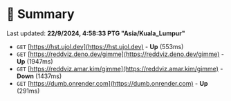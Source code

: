 # 📖 Summary
Last updated: **22/9/2024, 4:58:33 PTG "Asia/Kuala_Lumpur"**

- `GET` [https://hst.ujol.dev](https://hst.ujol.dev) - **Up** (553ms)
- `GET` [https://reddviz.deno.dev/gimme](https://reddviz.deno.dev/gimme) - **Up** (1947ms)
- `GET` [https://reddviz.amar.kim/gimme](https://reddviz.amar.kim/gimme) - **Down** (1437ms)
- `GET` [https://dumb.onrender.com](https://dumb.onrender.com) - **Up** (291ms)
